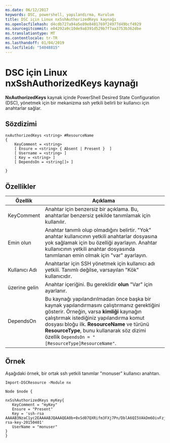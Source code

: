 ```yaml
---
ms.date: 06/12/2017
keywords: DSC, powershell, yapılandırma, Kurulum
title: DSC için Linux nxSshAuthorizedKeys kaynağı
ms.openlocfilehash: d4cdb727a94a5e89e8401769f24977d49bcf4929
ms.sourcegitcommit: e04292a9c10de9a8391d529b7f7aa3753b362dbe
ms.translationtype: MT
ms.contentlocale: tr-TR
ms.lasthandoff: 01/04/2019
ms.locfileid: "54048815"
---
```

# <a name="dsc-for-linux-nxsshauthorizedkeys-resource"></a>DSC için Linux nxSshAuthorizedKeys kaynağı

**NxAuthorizedKeys** kaynak içinde PowerShell Desired State Configuration (DSC), yönetmek için bir mekanizma ssh yetkili belirli bir kullanıcı için anahtarlar sağlar.

## <a name="syntax"></a>Sözdizimi

```
nxAuthorizedKeys <string> #ResourceName
{
    KeyComment = <string>
    [ Ensure = <string> { Absent | Present }  ]
    [ Username = <string> ]
    [ Key = <string> ]
    [ DependsOn = <string[]> ]

}
```

## <a name="properties"></a>Özellikler

|  Özellik |  Açıklama |
|---|---|
| KeyComment| Anahtar için benzersiz bir açıklama. Bu, anahtarlar benzersiz şekilde tanımlamak için kullanılır.|
| Emin olun| Anahtar tanımlı olup olmadığını belirtir. "Yok" anahtar kullanıcının yetkili anahtarlar dosyasına yok sağlamak için bu özelliği ayarlayın. Anahtar kullanıcının yetkili anahtar dosyasında tanımlanan emin olmak için "var" ayarlayın.|
| Kullanıcı Adı| Anahtarlar için SSH yönetmek için kullanıcı adı yetkili. Tanımlı değilse, varsayılan "Kök" kullanıcıdır.|
| üzerine gelin| Anahtar içeriğini. Bu gereklidir **olun** "Var" için ayarlanır.|
| DependsOn | Bu kaynağı yapılandırılmadan önce başka bir kaynak yapılandırmasını çalıştırmanız gerektiğini gösterir. Örneğin, varsa **kimliği** kaynağın çalıştırmak istediğiniz yapılandırma komut dosyası bloğu ilk. **ResourceName** ve türünü **ResourceType**, bunu kullanarak söz dizimi özellik `DependsOn = "[ResourceType]ResourceName"`.|

## <a name="example"></a>Örnek

Aşağıdaki örnek, bir ortak ssh yetkili tanımlar "monuser" kullanıcı anahtarı.

```
Import-DSCResource -Module nx

Node $node {

nxSshAuthorizedKeys myKey{
   KeyComment = "myKey"
   Ensure = "Present"
   Key = 'ssh-rsa AAAAB3NzaC1yc2EAAAABJQAAAQEA0b+0xSd07QXRifm3FXj7Pn/DblA6QI5VAkDm6OivFzj3U6qGD1VJ6AAxWPCyMl/qhtpRtxZJDu/TxD8AyZNgc8aN2CljN1hOMbBRvH2q5QPf/nCnnJRaGsrxIqZjyZdYo9ZEEzjZUuMDM5HI1LA9B99k/K6PK2Bc1NLivpu7nbtVG2tLOQs+GefsnHuetsRMwo/+c3LtwYm9M0XfkGjYVCLO4CoFuSQpvX6AB3TedUy6NZ0iuxC0kRGg1rIQTwSRcw+McLhslF0drs33fw6tYdzlLBnnzimShMuiDWiT37WqCRovRGYrGCaEFGTG2e0CN8Co8nryXkyWc6NSDNpMzw== rsa-key-20150401'
   UserName = "monuser"
}
}
```